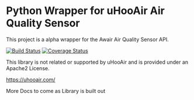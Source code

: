 # Python Wrapper for uHooAir Air Quality Sensor

This project is a alpha wrapper for the Awair Air Quality Sensor API.

[![Build Status](https://travis-ci.com/netmanchris/pyuhooair.svg?branch=master)](https://travis-ci.com/netmanchris/pyuhooair)
[![Coverage Status](https://coveralls.io/repos/github/netmanchris/pyuhooair/badge.svg?branch=master)](https://coveralls.io/github/netmanchris/pyuhooair?branch=master)

This library is not related or supported by uHooAir and is provided under an Apache2 
License. 

https://uhooair.com/


More Docs to come as Library is built out